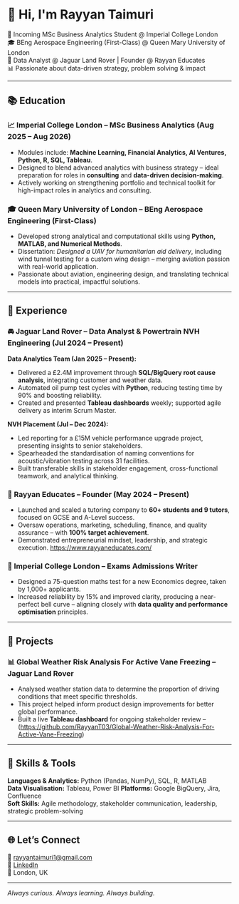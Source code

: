 # 👋 Hi, I'm Rayyan Taimuri

🚀 Incoming MSc Business Analytics Student @ Imperial College London  
🎓 BEng Aerospace Engineering (First-Class) @ Queen Mary University of London  
💼 Data Analyst @ Jaguar Land Rover | Founder @ Rayyan Educates  
📊 Passionate about data-driven strategy, problem solving & impact

---

## 📚 Education

### 📈 Imperial College London – MSc Business Analytics (Aug 2025 – Aug 2026)
- Modules include: **Machine Learning, Financial Analytics, AI Ventures, Python, R, SQL, Tableau**.
- Designed to blend advanced analytics with business strategy – ideal preparation for roles in **consulting** and **data-driven decision-making**.
- Actively working on strengthening portfolio and technical toolkit for high-impact roles in analytics and consulting.

### 🎓 Queen Mary University of London – BEng Aerospace Engineering (First-Class)
- Developed strong analytical and computational skills using **Python, MATLAB, and Numerical Methods**.
- Dissertation: *Designed a UAV for humanitarian aid delivery*, including wind tunnel testing for a custom wing design – merging aviation passion with real-world application.
- Passionate about aviation, engineering design, and translating technical models into practical, impactful solutions.

---

## 💼 Experience

### 🚘 Jaguar Land Rover – Data Analyst & Powertrain NVH Engineering (Jul 2024 – Present)

**Data Analytics Team (Jan 2025 – Present):**
- Delivered a £2.4M improvement through **SQL/BigQuery root cause analysis**, integrating customer and weather data.
- Automated oil pump test cycles with **Python**, reducing testing time by 90% and boosting reliability.
- Created and presented **Tableau dashboards** weekly; supported agile delivery as interim Scrum Master.

**NVH Placement (Jul – Dec 2024):**
- Led reporting for a £15M vehicle performance upgrade project, presenting insights to senior stakeholders.
- Spearheaded the standardisation of naming conventions for acoustic/vibration testing across 31 facilities.
- Built transferable skills in stakeholder engagement, cross-functional teamwork, and analytical thinking.

### 🧠 Rayyan Educates – Founder (May 2024 – Present)
- Launched and scaled a tutoring company to **60+ students and 9 tutors**, focused on GCSE and A-Level success.
- Oversaw operations, marketing, scheduling, finance, and quality assurance – with **100% target achievement**.
- Demonstrated entrepreneurial mindset, leadership, and strategic execution.
https://www.rayyaneducates.com/

### 📝 Imperial College London – Exams Admissions Writer
- Designed a 75-question maths test for a new Economics degree, taken by 1,000+ applicants.
- Increased reliability by 15% and improved clarity, producing a near-perfect bell curve – aligning closely with **data quality and performance optimisation** principles.

---

## 📂 Projects

### 📊 Global Weather Risk Analysis For Active Vane Freezing – Jaguar Land Rover
- Analysed weather station data to determine the proportion of driving conditions that meet specific thresholds.
- This project helped inform product design improvements for better global performance.
- Built a live **Tableau dashboard** for ongoing stakeholder review – (https://github.com/RayyanT03/Global-Weather-Risk-Analysis-For-Active-Vane-Freezing)

---

## 🧠 Skills & Tools

**Languages & Analytics:** Python (Pandas, NumPy), SQL, R, MATLAB  
**Data Visualisation:** Tableau, Power BI 
**Platforms:** Google BigQuery, Jira, Confluence  
**Soft Skills:** Agile methodology, stakeholder communication, leadership, strategic problem-solving

---

## 🌐 Let’s Connect

📧 rayyantaimuri1@gmail.com  
🔗 [LinkedIn](https://www.linkedin.com/in/rayyantaimuri)  
📍 London, UK

---

_Always curious. Always learning. Always building._  

